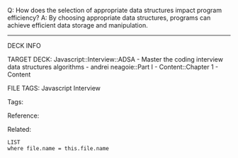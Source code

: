 Q: How does the selection of appropriate data structures impact program efficiency?
A: By choosing appropriate data structures, programs can achieve efficient data storage and manipulation.
<!--ID: 1690026321994-->

---

DECK INFO

TARGET DECK: Javascript::Interview::ADSA - Master the coding interview data structures algorithms - andrei neagoie::Part I - Content::Chapter 1 - Content

FILE TAGS: Javascript Interview

Tags:

Reference:

Related:

```dataview
LIST
where file.name = this.file.name
```
